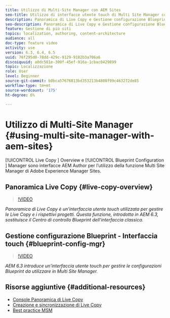 ```yaml
---
title: Utilizzo di Multi-Site Manager con AEM Sites
seo-title: Utilizzo di interfacce utente touch di Multi Site Manager con Adobe Experience Manager
description: Panoramica di Live Copy e Gestione configurazione Blueprint sono interfacce con interfaccia touch abilitate per l’utilizzo con Multi Site Manager.
seo-description: Panoramica di Live Copy e Gestione configurazione Blueprint sono interfacce abilitate per l’interfaccia utente touch per l’utilizzo di Multi Site Manager con Adobe Experience Manager.
feature: Gestione di più siti
topics: localization, authoring, content-architecture
audience: all
doc-type: feature video
activity: use
version: 6.3, 6.4, 6.5
uuid: 76f295d0-78dd-429c-9129-9182b3a706a6
discoiquuid: a0dc581e-300f-45ef-916a-1cbac0429899
topic: Localizzazione
role: User
level: Beginner
source-git-commit: b0bca57676813bd353213b4808f99c463272de85
workflow-type: tm+mt
source-wordcount: '175'
ht-degree: 6%

---
```



# Utilizzo di Multi-Site Manager {#using-multi-site-manager-with-aem-sites}

[!UICONTROL Live Copy ] Overview e  [!UICONTROL Blueprint Configuration ] Manager sono interfacce AEM Author per l’utilizzo della funzione Multi Site Manager di Adobe Experience Manager Sites.

## Panoramica Live Copy {#live-copy-overview}

>[!VIDEO](https://video.tv.adobe.com/v/17054/?quality=9&learn=on)

*Panoramica di Live Copy è un’interfaccia utente touch utilizzata per gestire le Live Copy e i rispettivi progetti. Questa funzione, introdotta in AEM 6.3, sostituisce il Centro di controllo Blueprint dell&#39;interfaccia classica.*

## Gestione configurazione Blueprint - Interfaccia touch {#blueprint-config-mgr}

>[!VIDEO](https://video.tv.adobe.com/v/17056/?quality=9&learn=on)

*AEM 6.3 introduce un&#39;interfaccia utente touch per gestire le configurazioni Blueprint da utilizzare in Multi Site Manager.*

## Risorse aggiuntive {#additional-resources}

* [Console Panoramica di Live Copy](https://helpx.adobe.com/experience-manager/6-5/sites/administering/using/msm-livecopy-overview.html)
* [Creazione e sincronizzazione di Live Copy](https://helpx.adobe.com/experience-manager/6-5/sites/administering/using/msm-livecopy.html)
* [Best practice MSM](https://helpx.adobe.com/experience-manager/6-5/sites/administering/using/msm-best-practices.html)
